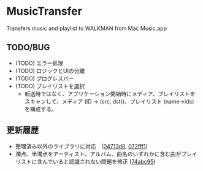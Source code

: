 # MusicTransfer
Transfers music and playlist to WALKMAN from Mac Music.app

## TODO/BUG
- (TODO) エラー処理
- (TODO) ロジックとUIの分離
- (TODO) プログレスバー
- (TODO) プレイリストを選択
    - 転送時ではなく、アプリケーション開始時にメディア、プレイリストをスキャンして、メディア (ID -> (src, dst))、プレイリスト (name->ids) を構成する。

## 更新履歴
- 整理済み以外のライブラリに対応　([04713d8](https://github.com/iiharu/MusicTransfer/commit/04713d8ba74949dc47e8ddd6af34393775eb48f6), [072fff1](https://github.com/iiharu/MusicTransfer/commit/072fff1653fb39f683d21d4be026978020f90bc0))
- 濁点、半濁点をアーティスト、アルバム、曲名のいずれかに含む曲がプレイリストに含んでいると認識されない問題を修正 ([74abc95](https://github.com/iiharu/MusicTransfer/commit/74abc958c17ee4827ecdb1ac89909a4ed66bddb8))

